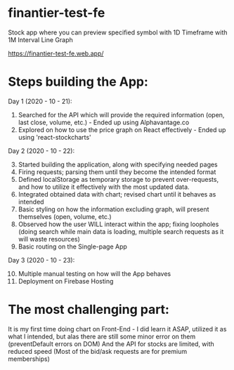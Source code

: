 # finantier-test-fe
Stock app where you can preview specified symbol with 1D Timeframe with 1M Interval Line Graph

https://finantier-test-fe.web.app/

# Steps building the App:
  Day 1 (2020 - 10 - 21): 
  
  1. Searched for the API which will provide the required information (open, last close, volume, etc.) - Ended up using Alphavantage.co
  2. Explored on how to use the price graph on React effectively - Ended up using 'react-stockcharts'

  Day 2 (2020 - 10 - 22): 
  
  3. Started building the application, along with specifying needed pages
  4. Firing requests; parsing them until they become the intended format
  5. Defined localStorage as temporary storage to prevent over-requests, and how to utilize it effectively with the most updated data.
  6. Integrated obtained data with chart; revised chart until it behaves as intended
  7. Basic styling on how the information excluding graph, will present themselves (open, volume, etc.)
  8. Observed how the user WILL interact within the app; fixing loopholes (doing search while main data is loading, multiple search requests as it will waste resources)
  9. Basic routing on the Single-page App

  Day 3 (2020 - 10 - 23): 
  
  10. Multiple manual testing on how will the App behaves
  11. Deployment on Firebase Hosting

# The most challenging part:
  It is my first time doing chart on Front-End - I did learn it ASAP, utilized it as what I intended, but alas there are still some minor error on them (preventDefault errors on DOM)
  And the API for stocks are limited, with reduced speed (Most of the bid/ask requests are for premium memberships)
